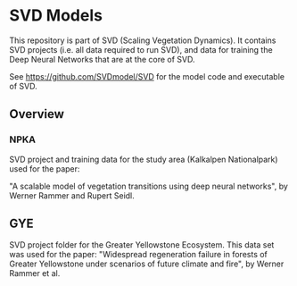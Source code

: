 # SVD Models

This repository is part of SVD (Scaling Vegetation Dynamics). It contains SVD projects (i.e. all data required to run SVD),
and data for training the Deep Neural Networks that are at the core of SVD.

See https://github.com/SVDmodel/SVD for the model code and executable of SVD.

## Overview 

### NPKA
SVD project and training data for the study area (Kalkalpen Nationalpark) used for the paper:

"A scalable model of vegetation transitions using deep neural networks", by Werner Rammer and Rupert Seidl.


## GYE
SVD project folder for the Greater Yellowstone Ecosystem. This data set was used for the paper:
"Widespread regeneration failure in forests of Greater Yellowstone under scenarios of future climate and fire", by Werner Rammer et al.


